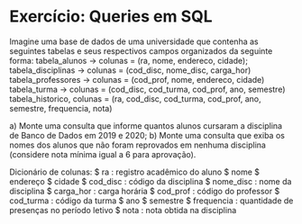 # Exercício: Queries em SQL 
Imagine uma base de dados de uma universidade que contenha as seguintes tabelas e seus respectivos campos organizados da seguinte forma:
tabela_alunos → colunas = (ra, nome, endereco, cidade); 
tabela_disciplinas → colunas = (cod_disc, nome_disc, carga_hor) 
tabela_professores → colunas = (cod_prof, nome, endereco, cidade) 
tabela_turma → colunas = (cod_disc, cod_turma, cod_prof, ano, semestre) 
tabela_historico, colunas = (ra, cod_disc, cod_turma, cod_prof, ano, semestre, frequencia, nota) 

a) Monte uma consulta que informe quantos alunos cursaram a disciplina de Banco de Dados em 2019 e 2020;
b) Monte uma consulta que exiba os nomes dos alunos que não foram reprovados em nenhuma disciplina (considere nota mínima igual a 6 para aprovação). 

Dicionário de colunas:
$ ra : registro acadêmico do aluno 
$ nome 
$ endereço
$ cidade 
$ cod_disc : código da disciplina 
$ nome_disc : nome da disciplina 
$ carga_hor : carga horária 
$ cod_prof : código do professor 
$ cod_turma : código da turma 
$ ano 
$ semestre
$ frequencia : quantidade de presenças no período letivo 
$ nota : nota obtida na disciplina
